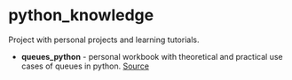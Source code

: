 # python_knowledge

Project with personal projects and learning tutorials.

- **queues_python** - personal workbook with theoretical and practical use cases of queues in python. [Source](https://realpython.com/queue-in-python/#using-queues-in-practice)

